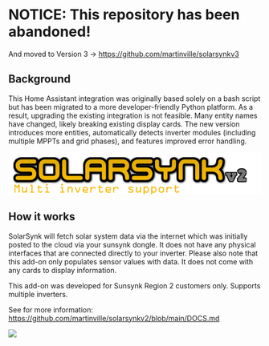 # NOTICE: This repository has been abandoned!
And moved to Version 3 -> https://github.com/martinville/solarsynkv3

## Background
This Home Assistant integration was originally based solely on a bash script but has been migrated to a more developer-friendly Python platform. As a result, upgrading the existing integration is not feasible. Many entity names have changed, likely breaking existing display cards. The new version introduces more entities, automatically detects inverter modules (including multiple MPPTs and grid phases), and features improved error handling.


![](https://github.com/martinville/solarsynk_test/blob/main/logo.png)


## How it works
SolarSynk will fetch solar system data via the internet which was initially posted to the cloud via your sunsynk dongle. It does not have any physical interfaces that are connected directly to your inverter. 
Please also note that this add-on only populates sensor values with data. It does not come with any cards to display information.

This add-on was developed for Sunsynk Region 2 customers only. Supports multiple inverters.

See for more information: https://github.com/martinville/solarsynkv2/blob/main/DOCS.md

![](https://github.com/martinville/solarsynk/blob/main/solarsynkstarted.png)

